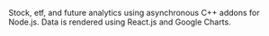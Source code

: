 Stock, etf, and future analytics using asynchronous C++ addons for Node.js.  Data is rendered using React.js and Google Charts.
